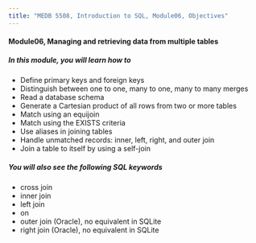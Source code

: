```yaml
---
title: "MEDB 5508, Introduction to SQL, Module06, Objectives"
---
```


#### Module06, Managing and retrieving data from multiple tables

##### In this module, you will learn how to

+ Define primary keys and foreign keys
+ Distinguish between one to one, many to one, many to many merges
+ Read a database schema
+ Generate a Cartesian product of all rows from two or more tables
+ Match using an equijoin
+ Match using the EXISTS criteria
+ Use aliases in joining tables
+ Handle unmatched records: inner, left, right, and outer join
+ Join a table to itself by using a self-join

##### You will also see the following SQL keywords

+ cross join
+ inner join
+ left join
+ on
+ outer join (Oracle), no equivalent in SQLite
+ right join (Oracle), no equivalent in SQLite


